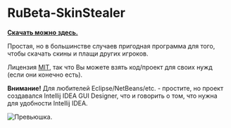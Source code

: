 # RuBeta-SkinStealer

**[Скачать можно здесь.](https://github.com/ChessChicken-KZ/RuBeta-SkinStealer/releases/tag/0.3)**

Простая, но в большинстве случаев пригодная программа для того, чтобы скачать скины и плащи других игроков.

Лицензия [MIT](https://github.com/ChessChicken-KZ/RuBeta-SkinStealer/blob/master/LICENSE), так что Вы можете взять код/проект для своих нужд (если они конечно есть).

**Внимание!** Для любителей Eclipse/NetBeans/etc. - простите, но проект создавался Intellij IDEA GUI Designer, что и говорить о том, что нужна для удобности Intellij IDEA.

![Превьюшка.](https://user-images.githubusercontent.com/53552480/174456577-594eb036-d3dc-4ace-aa15-50c03490f672.png)
